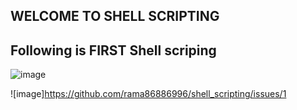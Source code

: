 ## WELCOME TO SHELL SCRIPTING

## Following is FIRST Shell scriping

![image](https://user-images.githubusercontent.com/52991426/63468090-fb999280-c434-11e9-8ceb-4ef1db87bedd.png)

![image]https://github.com/rama86886996/shell_scripting/issues/1

